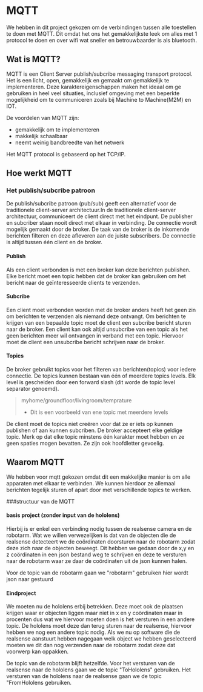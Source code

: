 # MQTT

We hebben in dit project gekozen om de verbindingen tussen alle toestellen te doen met MQTT. Dit omdat het ons het gemakkelijkste leek om alles met 1 protocol te doen en over wifi wat sneller en betrouwbaarder is als bluetooth.

## Wat is MQTT?

MQTT is een Client Server publish/subcribe messaging transport protocol. Het is een licht, open, gemakkelijk en gemaakt om gemakkelijk te implementeren. Deze karaktereigenschappen maken het ideaal om ge gebruiken in heel veel situaties, inclusief omgeving met een beperkte mogelijkheid om te communiceren zoals bij Machine to Machine(M2M) en IOT.

De voordelen van MQTT zijn:
* gemakkelijk om te implementeren
* makkelijk schaalbaar
* neemt weinig bandbreedte van het netwerk

Het MQTT protocol is gebaseerd op het TCP/IP.

## Hoe werkt MQTT
### Het publish/subcribe patroon
De publish/subcribe patroon (pub/sub) geeft een alternatief voor de traditionele client-server architectuur.In de traditionele client-server architectuur, communiceert de client direct met het eindpunt. De publisher en subcriber staan nooit direct met elkaar in verbinding. De connectie wordt mogelijk gemaakt door de broker. De taak van de broker is de inkomende berichten filteren en deze afleveren aan de juiste subscribers. De connectie is altijd tussen één client en de broker.

#### Publish
Als een client verbonden is met een broker kan deze berichten publishen. Elke bericht moet een topic hebben dat de broker kan gebruiken om het bericht naar de geïnteresseerde clients te verzenden.

#### Subcribe
Een client moet verbonden worden met de broker anders heeft het geen zin om berichten te verzenden als niemand deze ontvangt. Om berichten te krijgen van een bepaalde topic moet de client een subcribe bericht sturen naar de broker.
Een client kan ook altijd unsubcribe van een topic als het geen berichten meer wil ontvangen in verband met een topic. Hiervoor moet de client een unsubcribe bericht schrijven naar de broker.

#### Topics
De broker gebruikt topics voor het filteren van berichten(topics) voor iedere connectie. De topics kunnen bestaan van één of meerdere topics levels. Elk level is gescheiden door een forward slash (dit worde de topic level separator genoemd).

> myhome/groundfloor/livingroom/temprature
> - Dit is een voorbeeld van ene topic met meerdere levels

De client moet de topics niet creëren voor dat ze er iets op kunnen publishen of aan kunnen subcriben. De broker accepteert elke geldige topic.
Merk op dat elke topic minstens één karakter moet hebben en ze geen spaties mogen bevatten. Ze zijn ook hoofdletter gevoelig.

## Waarom MQTT
We hebben voor mqtt gekozen omdat dit een makkelijke manier is om alle apparaten met elkaar te verbinden. We kunnen hierdoor ze allemaal berichten tegelijk sturen of apart door met verschillende topics te werken.

###structuur van de MQTT
#### basis project (zonder input van de hololens)
Hierbij is er enkel een verbinding nodig tussen de realsense camera en de robotarm. Wat we willen verwezelijken is dat van de objecten die de realsense detecteert we de coördinaten doorsturen naar de robotarm zodat deze zich naar de objecten beweegt.
Dit hebben we gedaan door de x,y en z coördinaten in een json bestand weg te schrijven en deze te versturen naar de robotarm waar ze daar de coördinaten uit de json kunnen halen.

Voor de topic van de robotarm gaan we "robotarm" gebruiken hier wordt json naar gestuurd


#### Eindproject
We moeten nu de hololens erbij betrekken. Deze moet ook de plaatsen krijgen waar er objecten liggen maar niet in x en y coördinaten maar in procenten dus wat we hiervoor moeten doen is het versturen in een andere topic. De hololens moet deze dan terug sturen naar de realsense, hiervoor hebben we nog een andere topic nodig. Als we nu op software die de realsense aanstuurt hebben nagegaan welk object we hebben geselecteerd moeten we dit dan nog verzenden naar de robotarm zodat deze dat voorwerp kan oppakken.

De topic van de robotarm blijft hetzelfde.
Voor het versturen van de realsense naar de hololens gaan we de topic "ToHololens" gebruiken.
Het versturen van de hololens naar de realsense gaan we de topic "FromHololens gebruiken.